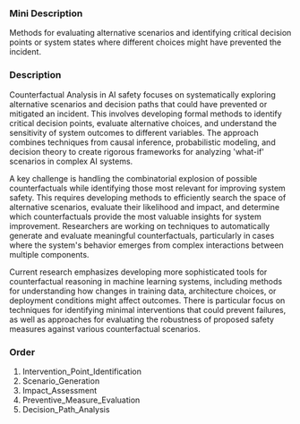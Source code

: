 ### Mini Description

Methods for evaluating alternative scenarios and identifying critical decision points or system states where different choices might have prevented the incident.

### Description

Counterfactual Analysis in AI safety focuses on systematically exploring alternative scenarios and decision paths that could have prevented or mitigated an incident. This involves developing formal methods to identify critical decision points, evaluate alternative choices, and understand the sensitivity of system outcomes to different variables. The approach combines techniques from causal inference, probabilistic modeling, and decision theory to create rigorous frameworks for analyzing 'what-if' scenarios in complex AI systems.

A key challenge is handling the combinatorial explosion of possible counterfactuals while identifying those most relevant for improving system safety. This requires developing methods to efficiently search the space of alternative scenarios, evaluate their likelihood and impact, and determine which counterfactuals provide the most valuable insights for system improvement. Researchers are working on techniques to automatically generate and evaluate meaningful counterfactuals, particularly in cases where the system's behavior emerges from complex interactions between multiple components.

Current research emphasizes developing more sophisticated tools for counterfactual reasoning in machine learning systems, including methods for understanding how changes in training data, architecture choices, or deployment conditions might affect outcomes. There is particular focus on techniques for identifying minimal interventions that could prevent failures, as well as approaches for evaluating the robustness of proposed safety measures against various counterfactual scenarios.

### Order

1. Intervention_Point_Identification
2. Scenario_Generation
3. Impact_Assessment
4. Preventive_Measure_Evaluation
5. Decision_Path_Analysis
